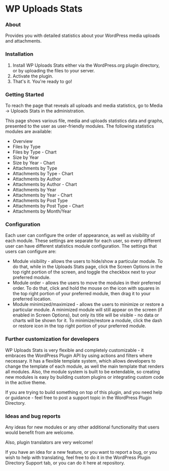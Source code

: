 WP Uploads Stats
================

### About

Provides you with detailed statistics about your WordPress media uploads and attachments.

### Installation

1. Install WP Uploads Stats either via the WordPress.org plugin directory, or by uploading the files to your server.
1. Activate the plugin.
1. That's it. You're ready to go!

### Getting Started

To reach the page that reveals all uploads and media statistics, go to Media -> Uploads Stats in the administration.

This page shows various file, media and uploads statistics data and graphs, presented to the user as user-friendly modules. The following statistics modules are available:

- Overview
- Files by Type
- Files by Type - Chart
- Size by Year
- Size by Year - Chart
- Attachments by Type
- Attachments by Type - Chart
- Attachments by Author
- Attachments by Author - Chart
- Attachments by Year
- Attachments by Year - Chart
- Attachments by Post Type
- Attachments by Post Type - Chart
- Attachments by Month/Year

### Configuration

Each user can configure the order of appearance, as well as visibility of each module. These settings are separate for each user, so every different user can have different statistics module configuration. The settings that users can configure are:

- Module visibility - allows the users to hide/show a particular module. To do that, while in the Uploads Stats page, click the Screen Options in the top right portion of the screen, and toggle the checkbox next to your preferred module.
- Module order - allows the users to move the modules in their preferred order. To do that, click and hold the mouse on the icon with squares in the top right portion of your preferred module, then drag it to your preferred location.
- Module minimized/maximized - allows the users to minimize or restore a particular module. A minimized module will still appear on the screen (if enabled in Screen Options), but only its title will be visible - no data or charts will be shown for it. To minimize/restore a module, click the dash or restore icon in the top right portion of your preferred module.

### Further customization for developers

WP Uploads Stats is very flexible and completely customizable - it embraces the WordPress Plugin API by using actions and filters where necessary. It has a flexible template system, which allows developers to change the template of each module, as well the main template that renders all modules. Also, the module system is built to be extendable, so creating new modules is easy by building custom plugins or integrating custom code in the active theme.

If you are trying to build something on top of this plugin, and you need help or guidance - feel free to post a support topic in the WordPress Plugin Directory.

### Ideas and bug reports

Any ideas for new modules or any other additional functionality that users would benefit from are welcome. 

Also, plugin translators are very welcome!

If you have an idea for a new feature, or you want to report a bug, or you wish to help with translating, feel free to do it in the WordPress Plugin Directory Support tab, or you can do it here at repository. 